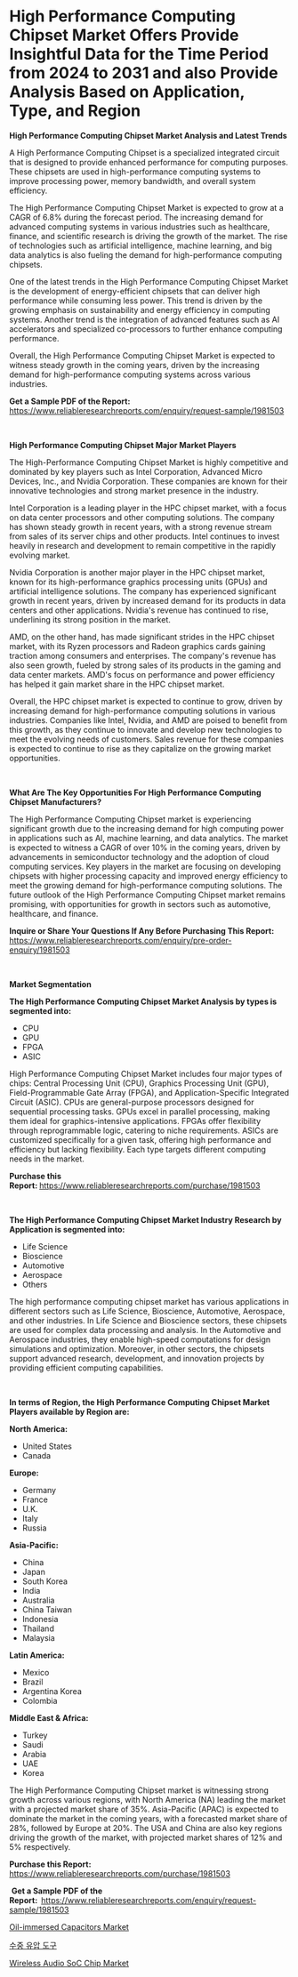 <p><h1>High Performance Computing Chipset Market Offers Provide Insightful Data for the Time Period from 2024 to 2031 and also Provide Analysis Based on Application, Type, and Region</h1></p><p><strong>High Performance Computing Chipset Market Analysis and Latest Trends</strong></p>
<p><p>A High Performance Computing Chipset is a specialized integrated circuit that is designed to provide enhanced performance for computing purposes. These chipsets are used in high-performance computing systems to improve processing power, memory bandwidth, and overall system efficiency.</p><p>The High Performance Computing Chipset Market is expected to grow at a CAGR of 6.8% during the forecast period. The increasing demand for advanced computing systems in various industries such as healthcare, finance, and scientific research is driving the growth of the market. The rise of technologies such as artificial intelligence, machine learning, and big data analytics is also fueling the demand for high-performance computing chipsets.</p><p>One of the latest trends in the High Performance Computing Chipset Market is the development of energy-efficient chipsets that can deliver high performance while consuming less power. This trend is driven by the growing emphasis on sustainability and energy efficiency in computing systems. Another trend is the integration of advanced features such as AI accelerators and specialized co-processors to further enhance computing performance.</p><p>Overall, the High Performance Computing Chipset Market is expected to witness steady growth in the coming years, driven by the increasing demand for high-performance computing systems across various industries.</p></p>
<p><strong>Get a Sample PDF of the Report:&nbsp;</strong> <a href="https://www.reliableresearchreports.com/enquiry/request-sample/1981503">https://www.reliableresearchreports.com/enquiry/request-sample/1981503</a></p>
<p>&nbsp;</p>
<p><strong>High Performance Computing Chipset Major Market Players</strong></p>
<p><p>The High-Performance Computing Chipset Market is highly competitive and dominated by key players such as Intel Corporation, Advanced Micro Devices, Inc., and Nvidia Corporation. These companies are known for their innovative technologies and strong market presence in the industry.</p><p>Intel Corporation is a leading player in the HPC chipset market, with a focus on data center processors and other computing solutions. The company has shown steady growth in recent years, with a strong revenue stream from sales of its server chips and other products. Intel continues to invest heavily in research and development to remain competitive in the rapidly evolving market.</p><p>Nvidia Corporation is another major player in the HPC chipset market, known for its high-performance graphics processing units (GPUs) and artificial intelligence solutions. The company has experienced significant growth in recent years, driven by increased demand for its products in data centers and other applications. Nvidia's revenue has continued to rise, underlining its strong position in the market.</p><p>AMD, on the other hand, has made significant strides in the HPC chipset market, with its Ryzen processors and Radeon graphics cards gaining traction among consumers and enterprises. The company's revenue has also seen growth, fueled by strong sales of its products in the gaming and data center markets. AMD's focus on performance and power efficiency has helped it gain market share in the HPC chipset market.</p><p>Overall, the HPC chipset market is expected to continue to grow, driven by increasing demand for high-performance computing solutions in various industries. Companies like Intel, Nvidia, and AMD are poised to benefit from this growth, as they continue to innovate and develop new technologies to meet the evolving needs of customers. Sales revenue for these companies is expected to continue to rise as they capitalize on the growing market opportunities.</p></p>
<p>&nbsp;</p>
<p><strong>What Are The Key Opportunities For High Performance Computing Chipset Manufacturers?</strong></p>
<p><p>The High Performance Computing Chipset market is experiencing significant growth due to the increasing demand for high computing power in applications such as AI, machine learning, and data analytics. The market is expected to witness a CAGR of over 10% in the coming years, driven by advancements in semiconductor technology and the adoption of cloud computing services. Key players in the market are focusing on developing chipsets with higher processing capacity and improved energy efficiency to meet the growing demand for high-performance computing solutions. The future outlook of the High Performance Computing Chipset market remains promising, with opportunities for growth in sectors such as automotive, healthcare, and finance.</p></p>
<p><strong>Inquire or Share Your Questions If Any Before Purchasing This Report:</strong> <a href="https://www.reliableresearchreports.com/enquiry/pre-order-enquiry/1981503">https://www.reliableresearchreports.com/enquiry/pre-order-enquiry/1981503</a></p>
<p>&nbsp;</p>
<p><strong>Market Segmentation</strong></p>
<p><strong>The High Performance Computing Chipset Market Analysis by types is segmented into:</strong></p>
<p><ul><li>CPU</li><li>GPU</li><li>FPGA</li><li>ASIC</li></ul></p>
<p><p>High Performance Computing Chipset Market includes four major types of chips: Central Processing Unit (CPU), Graphics Processing Unit (GPU), Field-Programmable Gate Array (FPGA), and Application-Specific Integrated Circuit (ASIC). CPUs are general-purpose processors designed for sequential processing tasks. GPUs excel in parallel processing, making them ideal for graphics-intensive applications. FPGAs offer flexibility through reprogrammable logic, catering to niche requirements. ASICs are customized specifically for a given task, offering high performance and efficiency but lacking flexibility. Each type targets different computing needs in the market.</p></p>
<p><strong>Purchase this Report:&nbsp;</strong><a href="https://www.reliableresearchreports.com/purchase/1981503">https://www.reliableresearchreports.com/purchase/1981503</a></p>
<p>&nbsp;</p>
<p><strong>The High Performance Computing Chipset Market Industry Research by Application is segmented into:</strong></p>
<p><ul><li>Life Science</li><li>Bioscience</li><li>Automotive</li><li>Aerospace</li><li>Others</li></ul></p>
<p><p>The high performance computing chipset market has various applications in different sectors such as Life Science, Bioscience, Automotive, Aerospace, and other industries. In Life Science and Bioscience sectors, these chipsets are used for complex data processing and analysis. In the Automotive and Aerospace industries, they enable high-speed computations for design simulations and optimization. Moreover, in other sectors, the chipsets support advanced research, development, and innovation projects by providing efficient computing capabilities.</p></p>
<p>&nbsp;</p>
<p><strong>In terms of Region, the High Performance Computing Chipset Market Players available by Region are:</strong></p>
<p>
    <p> <strong> North America: </strong>
        <ul>
            <li>United States</li>
            <li>Canada</li>
        </ul>
        </p> 
    <p> <strong> Europe: </strong>
        <ul>
            <li>Germany</li>
            <li>France</li>
            <li>U.K.</li>
            <li>Italy</li>
            <li>Russia</li>
        </ul>
        </p> 
    <p> <strong> Asia-Pacific: </strong>
        <ul>
            <li>China</li>
            <li>Japan</li>
            <li>South Korea</li>
            <li>India</li>
            <li>Australia</li>
            <li>China Taiwan</li>
            <li>Indonesia</li>
            <li>Thailand</li>
            <li>Malaysia</li>
        </ul>
        </p> 
    <p> <strong> Latin America: </strong>
        <ul>
            <li>Mexico</li>
            <li>Brazil</li>
            <li>Argentina Korea</li>
            <li>Colombia</li>
        </ul>
        </p> 
    <p> <strong> Middle East & Africa: </strong>
        <ul>
            <li>Turkey</li>
            <li>Saudi</li>
            <li>Arabia</li>
            <li>UAE</li>
            <li>Korea</li>
        </ul>
    </p>
    </p>
<p><p>The High Performance Computing Chipset market is witnessing strong growth across various regions, with North America (NA) leading the market with a projected market share of 35%. Asia-Pacific (APAC) is expected to dominate the market in the coming years, with a forecasted market share of 28%, followed by Europe at 20%. The USA and China are also key regions driving the growth of the market, with projected market shares of 12% and 5% respectively.</p></p>
<p><strong>Purchase this Report: </strong><a href="https://www.reliableresearchreports.com/purchase/1981503">https://www.reliableresearchreports.com/purchase/1981503</a></p>
<p>&nbsp;<strong>Get a Sample PDF of the Report:&nbsp;&nbsp;</strong><a href="https://www.reliableresearchreports.com/enquiry/request-sample/1981503">https://www.reliableresearchreports.com/enquiry/request-sample/1981503</a></p>
<p><strong></strong></p>
<p><p><a href="https://github.com/Glendatilghmankmgz0rbhwpy/Market-Research-Report-List-1/blob/main/oil-immersed-capacitors-market.md">Oil-immersed Capacitors Market</a></p><p><a href="https://github.com/fernandotryO5lson96765/Market-Research-Report-List-1/blob/main/196776713330.md">수중 유압 도구</a></p><p><a href="https://github.com/dx0328/Market-Research-Report-List-2/blob/main/wireless-audio-soc-chip-market.md">Wireless Audio SoC Chip Market</a></p></p>